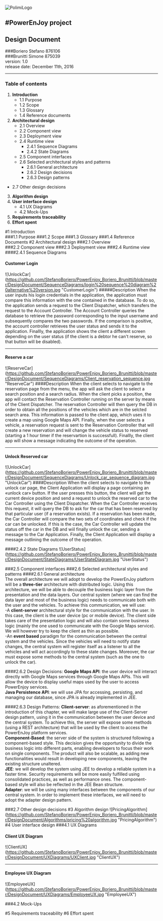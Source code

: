 ![PolimiLogo](https://upload.wikimedia.org/wikipedia/it/b/be/Logo_Politecnico_Milano.png "Polimi")  

#PowerEnJoy project   
---
Design Document
---

###Boriero Stefano  876106  
###Brunitti Simone   875039  
version: 1.0  
release date: December 11th, 2016
********
<p style="page-break-before:always;"></p>

### Table of contents  ###
1. **Introduction**  
  	* 1.1 Purpose  
	* 1.2 Scope  
	* 1.3 Glossary  
	* 1.4 Reference documents  
2. **Architectural design**  
	* 2.1 Overview 
	* 2.2 Component view
	* 2.3 Deployment view  
	* 2.4 Runtime view
		* 2.4.1 Sequence Diagrams 
		* 2.4.2 State Diagrams    
	* 2.5 Component interfaces    
	* 2.6 Selected architectural styles and	patterns  
		* 2.6.1 General architecture 
		* 2.6.2 Design decisions
		* 2.6.3 Design patterns
  * 2.7 Other design decisions
3. **Algorithm design**  
4. **User interface design**
	* 4.1 UX Diagrams
	* 4.2 Mock-Ups
5. **Requirements traceability**
6. **Effort spent**

<p style="page-break-before:always;"></p>

#1 Introduction   
###1.1 Purpose 
###1.2 Scope 
###1.3 Glossary 
###1.4 Reference Documents 
#2 Architectural design 
###2.1 Overview  
###2.2 Component view 
###2.3 Deployment view 
###2.4 Runtime view 
####2.4.1 Sequence Diagrams
#### Customer Login
![UnlockCar]
(https://github.com/StefanoBoriero/PowerEnjoy_Boriero_Brunitti/blob/master/DesignDocument/SequenceDiagrams/login%20sequence%20diagram%20alternative%20version.jpg
"CustomerLogin")
#####Description
When the user inputs his login credentials in the application, the application must compare this information with the one contained in the database. To do so, the application sends a request to the Client Dispatcher, which transfers the request to the Account Controller. The Account Controller queries the database to retrieve the password corresponding to the input username and subsequently compares the two passwords. If the comparison is positive, the account controller retrieves the user status and sends it to the application. Finallly, the application shows the client a different screen depending on the user status (if the client is a debtor he can't reserve, so that button will be disabled). 

____
#### Reserve a car
![ReserveCar]
(https://github.com/StefanoBoriero/PowerEnjoy_Boriero_Brunitti/blob/master/DesignDocument/SequenceDiagrams/Client_reservation_sequence.jpg
"ReserveCar")
####Description 
When the client selects to navigate to the reservation page from the menu, the app will ask the client to select a search position and a search radius. When the client picks a position, the app will contact the Reservation Controller running on the server by means of the Client Dispatcher. The reservation Controller will then query the DB in order to obtain all the positions of the vehicles which are in the selcted search area. This information is passed to the client app, which uses it to create a map using Google Maps API. Finally, when the user selects a vehicle, a reservation request is sent to the Reservation Controller that will create a new reservation and will change the vehicle status to reserved (starting a 1 hour timer if the reservartion is successfull). Finallly, the client app will show a message indicating the outcome of the operation.
____ 
#### Unlock Reserved car
![UnlockCar]
(https://github.com/StefanoBoriero/PowerEnjoy_Boriero_Brunitti/blob/master/DesignDocument/SequenceDiagrams/Unlock_car_sequence_diagram.jpg
"UnlockCar")
####Description
When the client selects to navigate to the unlock car page, the Client Application will display a page containing an «unlock car» button. If the user presses this button, the client will get the current device position and send a request to unlock the reserved car  to the Car Controller using the Client Dispatcher. When the Car Controller receives this request, it will query the DB to ask for the car that has been reserved by that particular user (if a reservation exists). If a reservation has been made, the Car Controller will compare the two sets of  coordinates and check if the car can be unlocked. If this is the case, the Car Controller will update the status off the car in the DB and wiil finally unlock the car, sending a message to the Car Application. Finally, the Client Application will display a message outlining the outcome of the operation.

####2.4.2 State Diagrams
![UserStatus]
(https://github.com/StefanoBoriero/PowerEnjoy_Boriero_Brunitti/blob/master/DesignDocument/StateDiagrams/UserStateDiagram.jpg
"UserStatus")

###2.5 Component interfaces 
###2.6 Selected architectural styles and patterns
####2.6.1 General architecture  
The overall architecture we will adopt to develop the PowerEnJoy platform will be a **three-tier** architecture with distributed logic. Using this architecture, we will be able to decouple the business logic layer from the presentation and the data layers.
Our central system (where we can find the data layer and most of the business logic) needs to communicate both with the user and the vehicles. To achieve this communication, we will use:  
-A **client-server** architectural style for the communication with the user. In this case, the client is the user device (pc or mobile device). The client side takes care of the presentation logic and will also contain some business logic (mainly the one used to communicate with the Google Maps service). We will however try to keep the client as thin as possible.  
-An **event based** paradigm for the communication between the central system and the vehicles. Since the vehicles will need to notify state changes, the central system will register itself as a listener to all the vehicles and will act accordingly to these state changes. Moreover, the car must expose some methods to the central system (such as the one to unlock the car).  

####2.6.2 Design Decisions: 
**Google Maps API**: the user device will interact directly with Google Maps services through Google Maps APIs. This will allow the device to display useful maps used by the user to access PowerEnjoy services.  
**Java Persistence API**: we will use JPA for accessing, persisting, and managing our database, since JPA is already implemented in JEE.  

####2.6.3 Design Patterns:
**Client-server**: as aforementioned in the introduction of this chapter, we will make large use of the Client-Server design pattern, using it in the communication between the user device and the central system. To achieve this, the server will expose some methods (using a REST architecture) that will be used by the client to access the PowerEnJoy platform services.  
**Component-Based**: the server side of the system is structured following a component-based style. This decision gives the opportunity to divide the business logic into different parts, enabling developers to focus their work on single components. The product will also be scalable, as adding new functionalities would result in developing new components, leaving the existing structure unaltered.  
**JEE**: we will develop the system using JEE to develop a reliable system in a faster time. Security requirements will be more easily fulfilled using consolidated practices, as well as performance ones. The component-based style will also be reflected in the JEE Bean structure.  
**Adapter**: we will be using many interfaces between the components of our central system. In order to implement these interfaces, we will need to adopt the adapter design pattern.  

###2.7 Other design decisions 
#3 Algorithm design 
![PricingAlgorithm]
(https://github.com/StefanoBoriero/PowerEnjoy_Boriero_Brunitti/blob/master/DesignDocument/Algorithms/pricing%20algorithm.jpg
"PricingAlgorithm")
#4 User interface design 
###4.1 UX Diagrams
#### Client UX Diagram
![ClientUX]
(https://github.com/StefanoBoriero/PowerEnjoy_Boriero_Brunitti/blob/master/DesignDocument/UXDiagrams/UXClient.jpg
"ClientUX")
____ 
#### Employee UX Diagram
![EmployeeUX]
(https://github.com/StefanoBoriero/PowerEnjoy_Boriero_Brunitti/blob/master/DesignDocument/UXDiagrams/EmployeeUX.jpg
"EmployeeUX") 

###4.2 Mock-Ups

#5 Requirements traceability 
#6 Effort spent 
